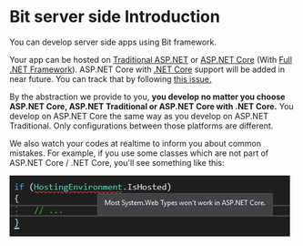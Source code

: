 # Bit server side Introduction

You can develop server side apps using Bit framework.

Your app can be hosted on [Traditional ASP.NET](https://www.asp.net/) or [ASP.NET Core](https://docs.microsoft.com/en-us/aspnet/core/) \(With [Full .NET Framework](https://www.microsoft.com/net)\). ASP.NET Core with [.NET Core](https://www.microsoft.com/net/core) support will be added in near future. You can track that by following [this issue.](https://github.com/bit-foundation/bit-framework/issues/59)

By the abstraction we provide to you, **you develop no matter you choose ASP.NET Core, ASP.NET Traditional or ASP.NET Core with .NET Core.** You develop on ASP.NET Core the same way as you develop on ASP.NET Traditional. Only configurations between those platforms are different.

We also watch your codes at realtime to inform you about common mistakes. For example, if you use some classes which are not part of ASP.NET Core / .NET Core, you'll see something like this:

![](/assets/WarnAboutNonASPNETCoreCompatilbeCodeUsage.png)

